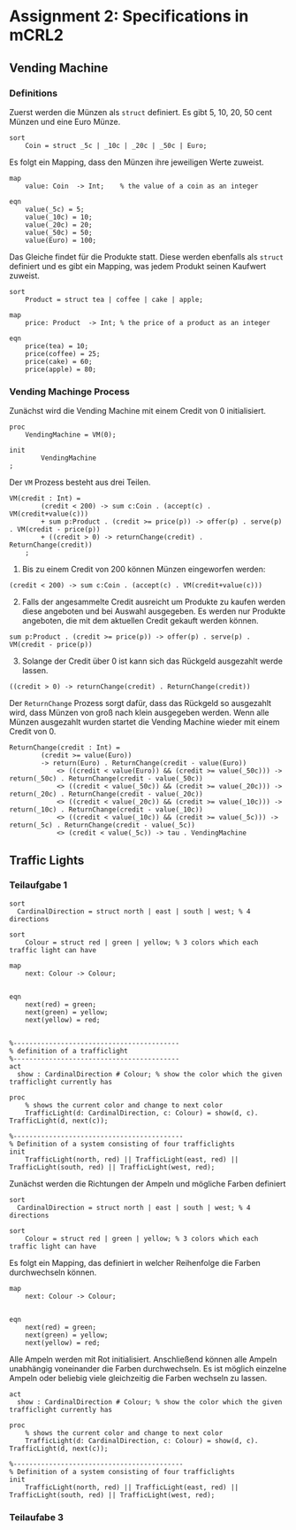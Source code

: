 # Assignment 2: Specifications in mCRL2

## Vending Machine

### Definitions
Zuerst werden die Münzen als `struct` definiert. Es gibt 5, 10, 20, 50 cent Münzen und eine Euro Münze.

```
sort
	Coin = struct _5c | _10c | _20c | _50c | Euro;
```

Es folgt ein Mapping, dass den Münzen ihre jeweiligen Werte zuweist.

```
map
	value: Coin  -> Int;	% the value of a coin as an integer

eqn
	value(_5c) = 5;
	value(_10c) = 10;
	value(_20c) = 20;
	value(_50c) = 50;
	value(Euro) = 100;
```

Das Gleiche findet für die Produkte statt. Diese werden ebenfalls als `struct` definiert und es gibt ein Mapping, was jedem Produkt seinen Kaufwert zuweist.

```
sort
	Product = struct tea | coffee | cake | apple;

map
	price: Product  -> Int;	% the price of a product as an integer

eqn
	price(tea) = 10;
	price(coffee) = 25;
	price(cake) = 60;
	price(apple) = 80;
```

### Vending Machinge Process
Zunächst wird die Vending Machine mit einem Credit von 0 initialisiert.

```
proc
	VendingMachine = VM(0);	

init
    	VendingMachine
;
```

Der `VM` Prozess besteht aus drei Teilen. 

```
VM(credit : Int) =
		(credit < 200) -> sum c:Coin . (accept(c) . VM(credit+value(c)))
		+ sum p:Product . (credit >= price(p)) -> offer(p) . serve(p) . VM(credit - price(p))
		+ ((credit > 0) -> returnChange(credit) . ReturnChange(credit))
	;
```

1. Bis zu einem Credit von 200 können Münzen eingeworfen werden:
```
(credit < 200) -> sum c:Coin . (accept(c) . VM(credit+value(c)))
```

2. Falls der angesammelte Credit ausreicht um Produkte zu kaufen werden diese angeboten und bei Auswahl ausgegeben. Es werden nur Produkte angeboten, die mit dem aktuellen Credit gekauft werden können.

```
sum p:Product . (credit >= price(p)) -> offer(p) . serve(p) . VM(credit - price(p))
```

3. Solange der Credit über 0 ist kann sich das Rückgeld ausgezahlt werde lassen.
```
((credit > 0) -> returnChange(credit) . ReturnChange(credit))
```

Der `ReturnChange` Prozess sorgt dafür, dass das Rückgeld so ausgezahlt wird, dass Münzen von groß nach klein ausgegeben werden. Wenn alle Münzen ausgezahlt wurden startet die Vending Machine wieder mit einem Credit von 0.

```
ReturnChange(credit : Int) = 
		(credit >= value(Euro)) 
		-> return(Euro) . ReturnChange(credit - value(Euro))
    		<> ((credit < value(Euro)) && (credit >= value(_50c))) -> return(_50c) . ReturnChange(credit - value(_50c))
    		<> ((credit < value(_50c)) && (credit >= value(_20c))) -> return(_20c) . ReturnChange(credit - value(_20c))
    		<> ((credit < value(_20c)) && (credit >= value(_10c))) -> return(_10c) . ReturnChange(credit - value(_10c))
    		<> ((credit < value(_10c)) && (credit >= value(_5c))) -> return(_5c) . ReturnChange(credit - value(_5c))
    		<> (credit < value(_5c)) -> tau . VendingMachine
```

## Traffic Lights

### Teilaufgabe 1

```
sort
  CardinalDirection = struct north | east | south | west; % 4 directions
  
sort
	Colour = struct red | green | yellow; % 3 colors which each traffic light can have

map
	next: Colour -> Colour;


eqn
	next(red) = green;
	next(green) = yellow;
	next(yellow) = red;


%------------------------------------------
% definition of a trafficlight
%------------------------------------------
act
  show : CardinalDirection # Colour; % show the color which the given trafficlight currently has

proc
	% shows the current color and change to next color
	TrafficLight(d: CardinalDirection, c: Colour) = show(d, c). TrafficLight(d, next(c));

%-------------------------------------------
% Definition of a system consisting of four trafficlights
init
	TrafficLight(north, red) || TrafficLight(east, red) || TrafficLight(south, red) || TrafficLight(west, red);
```

Zunächst werden die Richtungen der Ampeln und mögliche Farben definiert
```
sort
  CardinalDirection = struct north | east | south | west; % 4 directions
  
sort
	Colour = struct red | green | yellow; % 3 colors which each traffic light can have
```

Es folgt ein Mapping, das definiert in welcher Reihenfolge die Farben durchwechseln können.

```
map
	next: Colour -> Colour;


eqn
	next(red) = green;
	next(green) = yellow;
	next(yellow) = red;
```

Alle Ampeln werden mit Rot initialisiert. Anschließend können alle Ampeln unabhängig voneinander die Farben durchwechseln. Es ist möglich einzelne Ampeln oder beliebig viele gleichzeitig die Farben wechseln zu lassen.

```
act
  show : CardinalDirection # Colour; % show the color which the given trafficlight currently has

proc
	% shows the current color and change to next color
	TrafficLight(d: CardinalDirection, c: Colour) = show(d, c). TrafficLight(d, next(c));

%-------------------------------------------
% Definition of a system consisting of four trafficlights
init
	TrafficLight(north, red) || TrafficLight(east, red) || TrafficLight(south, red) || TrafficLight(west, red);
```

### Teilaufabe 3

